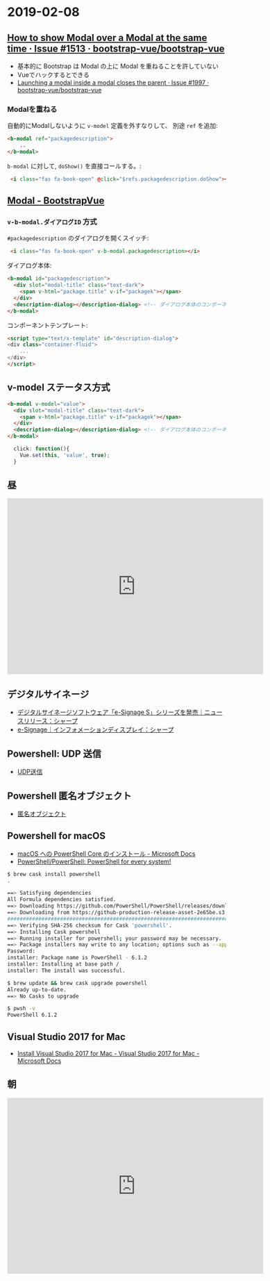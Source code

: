 # 2019-02-08

## [How to show Modal over a Modal at the same time · Issue #1513 · bootstrap-vue/bootstrap-vue](https://github.com/bootstrap-vue/bootstrap-vue/issues/1513)

- 基本的に Bootstrap は Modal の上に Modal を重ねることを許していない
- Vueでハックするとできる
- [Launching a modal inside a modal closes the parent · Issue #1997 · bootstrap-vue/bootstrap-vue](https://github.com/bootstrap-vue/bootstrap-vue/issues/1997)

### Modalを重ねる

自動的にModalしないように `v-model` 定義を外すなりして、 別途 `ref` を追加:

~~~html
<b-modal ref="packagedescription">
    ..
</b-modal>
~~~

`b-modal` に対して, `doShow()` を直接コールする。:

~~~html
 <i class="fas fa-book-open" @click="$refs.packagedescription.doShow"></i>
~~~

## [Modal - BootstrapVue](https://bootstrap-vue.js.org/docs/components/modal)

### `v-b-modal.ダイアログID` 方式

`#packagedescription` のダイアログを開くスイッチ:

~~~html
 <i class="fas fa-book-open" v-b-modal.packagedescription></i>
~~~

ダイアログ本体:

~~~html
<b-modal id="packagedescription">
  <div slot="modal-title" class="text-dark">
    <span v-html="package.title" v-if="packagek"></span>
  </div>
  <description-dialog></description-dialog> <!-- ダイアログ本体のコンポーネント --->
</b-modal>
~~~

コンポーネントテンプレート:

~~~html
<script type="text/x-template" id="description-dialog">
<div class="container-fluid">
    ...
</div>
</script>
~~~

## v-model ステータス方式

~~~html
<b-modal v-model="value">
  <div slot="modal-title" class="text-dark">
    <span v-html="package.title" v-if="packagek"></span>
  </div>
  <description-dialog></description-dialog> <!-- ダイアログ本体のコンポーネント --->
</b-modal>
~~~

~~~js
  click: function(){
    Vue.set(this, 'value', true);
  }
~~~


## 昼

<iframe height='405' width='590' frameborder='0' allowtransparency='true' scrolling='no' src='https://www.strava.com/activities/2131601200/embed/9cfb8b54078e25075dad5ed9755af6a76f4a18c3'></iframe>

## デジタルサイネージ

- [デジタルサイネージソフトウェア「e-Signage S」シリーズを発売｜ニュースリリース：シャープ](http://www.sharp.co.jp/corporate/news/170825-a.html)
- [e-Signage｜インフォメーションディスプレイ：シャープ](http://www.sharp.co.jp/business/lcd-display/lineup/e-signage/)

## Powershell: UDP 送信

- [UDP送信](https://github.com/hdknr/note/blob/master/powershell/ps1.udp.md)

## Powershell  匿名オブジェクト

- [ 匿名オブジェクト](https://github.com/hdknr/note/blob/master/powershell/ps1.object.md)

## Powershell for macOS

- [macOS への PowerShell Core のインストール - Microsoft Docs](https://docs.microsoft.com/ja-jp/powershell/scripting/install/installing-powershell-core-on-macos?view=powershell-6)
- [PowerShell/PowerShell: PowerShell for every system!](https://github.com/PowerShell/PowerShell)

~~~bash
$ brew cask install powershell
.
~~~

~~~bash
==> Satisfying dependencies
All Formula dependencies satisfied.
==> Downloading https://github.com/PowerShell/PowerShell/releases/download/v6.1.2/powershell-6.1.2-osx-x64.pkg
==> Downloading from https://github-production-release-asset-2e65be.s3.amazonaws.com/49609581/4d859480-1824-11e9-8335-07226f256af6?X-Amz-Algorithm=AWS4-HMAC-SHA256&X-A
######################################################################## 100.0%
==> Verifying SHA-256 checksum for Cask 'powershell'.
==> Installing Cask powershell
==> Running installer for powershell; your password may be necessary.
==> Package installers may write to any location; options such as --appdir are ignored.
Password:
installer: Package name is PowerShell - 6.1.2
installer: Installing at base path /
installer: The install was successful.
~~~

~~~bash
$ brew update && brew cask upgrade powershell
Already up-to-date.
==> No Casks to upgrade
~~~

~~~bash
$ pwsh -v
PowerShell 6.1.2
~~~

## Visual Studio 2017 for Mac

- [Install Visual Studio 2017 for Mac - Visual Studio 2017 for Mac - Microsoft Docs](https://docs.microsoft.com/ja-jp/visualstudio/mac/installation?view=vsmac-2017)

## 朝

<iframe height='405' width='590' frameborder='0' allowtransparency='true' scrolling='no' src='https://www.strava.com/activities/2131400957/embed/fcb9105d8acfde49d00f84b57ea0aef1b47034fa'></iframe>
